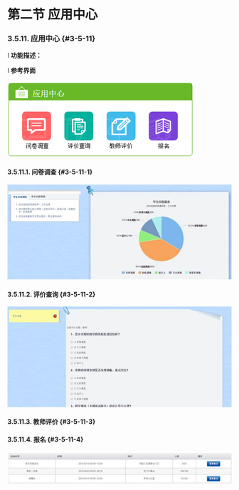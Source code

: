 # 第二节 应用中心



### 3.5.11.   应用中心 {#3-5-11}

l  **功能描述：**

l  **参考界面**

![](/assets/image194.png)

#### 3.5.11.1.        问卷调查 {#3-5-11-1}

![](/assets/image195.jpg)

#### 3.5.11.2.        评价查询 {#3-5-11-2}

![](/assets/image196.jpg)

#### 3.5.11.3.        教师评价 {#3-5-11-3}

#### 3.5.11.4.        报名 {#3-5-11-4}

![](/assets/image197.jpg)